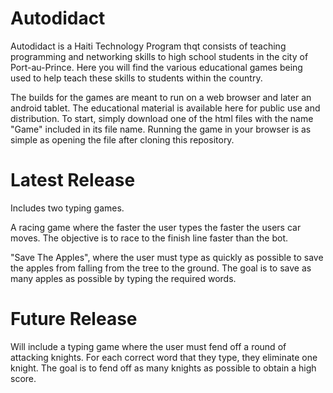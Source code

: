 # Autodidact
Autodidact is a Haiti Technology Program thqt consists of teaching programming and networking skills to high school students in the city of Port-au-Prince. Here you will find the various educational games being used to help teach these skills to students within the country.

The builds for the games are meant to run on a web browser and later an android tablet. The educational material is available here for public use and distribution. To start, simply download one of the html files with the name "Game" included in its file name. Running the game in your browser is as simple as opening the file after cloning this repository.

# Latest Release
Includes two typing games.

A racing game where the faster the user types the faster the users car moves. The objective is to race to the finish line faster than the bot. 

"Save The Apples", where the user must type as quickly as possible to save the apples from falling from the tree to the ground. The goal is to save as many apples as possible by typing the required words.

# Future Release
Will include a typing game where the user must fend off a round of attacking knights. For each correct word that they type, they eliminate one knight. The goal is to fend off as many knights as possible to obtain a high score.
